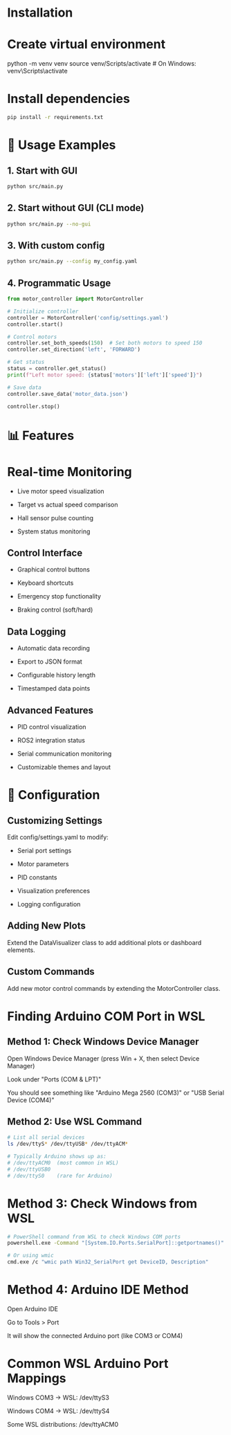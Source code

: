 # Installation
# Create virtual environment
python -m venv venv
source venv/Scripts/activate # On Windows: venv\Scripts\activate

# Install dependencies
```bash
pip install -r requirements.txt
```
# 🚀 Usage Examples
## 1. Start with GUI
```bash
python src/main.py
```
## 2. Start without GUI (CLI mode)
``` bash
python src/main.py --no-gui
```
## 3. With custom config
```bash
python src/main.py --config my_config.yaml
```
## 4. Programmatic Usage
``` python
from motor_controller import MotorController

# Initialize controller
controller = MotorController('config/settings.yaml')
controller.start()

# Control motors
controller.set_both_speeds(150)  # Set both motors to speed 150
controller.set_direction('left', 'FORWARD')

# Get status
status = controller.get_status()
print(f"Left motor speed: {status['motors']['left']['speed']}")

# Save data
controller.save_data('motor_data.json')

controller.stop()
```
# 📊 Features
# Real-time Monitoring
- Live motor speed visualization

- Target vs actual speed comparison

- Hall sensor pulse counting

- System status monitoring

## Control Interface
- Graphical control buttons

- Keyboard shortcuts

- Emergency stop functionality

- Braking control (soft/hard)

## Data Logging
- Automatic data recording

- Export to JSON format

- Configurable history length

- Timestamped data points

## Advanced Features
- PID control visualization

- ROS2 integration status

- Serial communication monitoring

- Customizable themes and layout

# 🔧 Configuration
## Customizing Settings
Edit config/settings.yaml to modify:

- Serial port settings

- Motor parameters

- PID constants

- Visualization preferences

- Logging configuration

## Adding New Plots
Extend the DataVisualizer class to add additional plots or dashboard elements.

## Custom Commands
Add new motor control commands by extending the MotorController class.



# Finding Arduino COM Port in WSL

## Method 1: Check Windows Device Manager
Open Windows Device Manager (press Win + X, then select Device Manager)

Look under "Ports (COM & LPT)"

You should see something like "Arduino Mega 2560 (COM3)" or "USB Serial Device (COM4)"

## Method 2: Use WSL Command
```bash
# List all serial devices
ls /dev/ttyS* /dev/ttyUSB* /dev/ttyACM*

# Typically Arduino shows up as:
# /dev/ttyACM0  (most common in WSL)
# /dev/ttyUSB0
# /dev/ttyS0    (rare for Arduino)
```
# Method 3: Check Windows from WSL
``` bash
# PowerShell command from WSL to check Windows COM ports
powershell.exe -Command "[System.IO.Ports.SerialPort]::getportnames()"

# Or using wmic
cmd.exe /c "wmic path Win32_SerialPort get DeviceID, Description"
```
# Method 4: Arduino IDE Method
Open Arduino IDE

Go to Tools > Port

It will show the connected Arduino port (like COM3 or COM4)

# Common WSL Arduino Port Mappings
Windows COM3 → WSL: /dev/ttyS3

Windows COM4 → WSL: /dev/ttyS4

Some WSL distributions: /dev/ttyACM0
